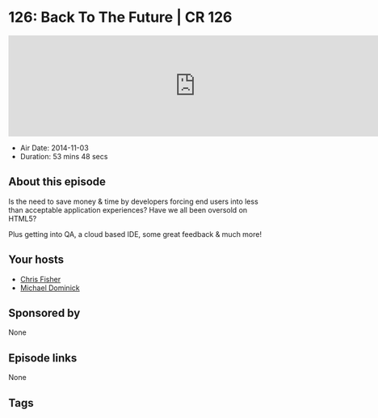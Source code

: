 # 126: Back To The Future | CR 126

<iframe src="https://player.fireside.fm/v2/MLf2ZzhC+6YvP1xWw?theme=dark" width="740" height="200" frameborder="0" scrolling="no"></iframe>

* Air Date: 2014-11-03
* Duration: 53 mins 48 secs

## About this episode

Is the need to save money & time by developers forcing end users into less than acceptable application experiences? Have we all been oversold on HTML5? 

Plus getting into QA, a cloud based IDE, some great feedback & much more!

## Your hosts
* [Chris Fisher](https://coder.show/hosts/chrislas)
* [Michael Dominick](https://coder.show/hosts/michael)

## Sponsored by

None



## Episode links

None



## Tags

